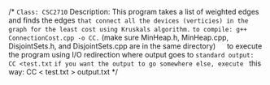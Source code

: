 /*
` Class: CSC2710
 ` Description: This program takes a list of weighted edges and finds the edges 
 ` that connect all the devices (verticies) in the graph for the least cost using Kruskals algorithm.
 `
 ` to compile: g++ ConnectionCost.cpp -o CC.
 ` (make sure MinHeap.h, MinHeap.cpp, DisjointSets.h, and DisjointSets.cpp are in the same directory)
 ` 
 ` to execute the program using I/O redirection where output goes to
 ` standard output: CC <test.txt
 `
 ` if you want the output to go somewhere else, execute 
 ` this way: CC < test.txt > output.txt 
*/
